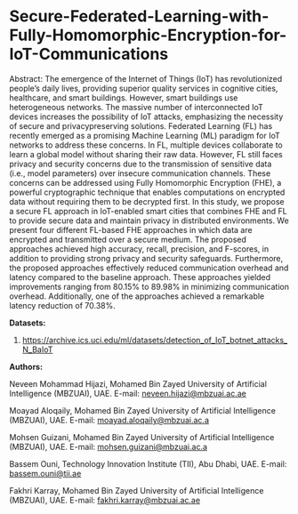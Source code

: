 # Secure-Federated-Learning-with-Fully-Homomorphic-Encryption-for-IoT-Communications
Abstract:
The emergence of the Internet of Things (IoT) has revolutionized people’s daily lives, providing superior quality services in cognitive cities, healthcare, and smart buildings. However, smart buildings use heterogeneous networks. The massive number of interconnected IoT devices increases the possibility of IoT attacks, emphasizing the necessity of secure and privacypreserving solutions. Federated Learning (FL) has recently emerged as a promising Machine Learning (ML) paradigm for IoT networks to address these concerns. In FL, multiple devices collaborate to learn a global model without sharing their raw data. However, FL still faces privacy and security concerns due to the transmission of sensitive data (i.e., model parameters) over insecure communication channels. These concerns can be addressed using Fully Homomorphic Encryption (FHE), a powerful cryptographic technique that enables computations on encrypted data without requiring them to be decrypted first. In this study, we propose a secure FL approach in IoT-enabled smart cities that combines FHE and FL to provide secure data and maintain privacy in distributed environments. We present four different FL-based FHE approaches in which data are encrypted and transmitted over a secure medium. The proposed approaches achieved high accuracy, recall, precision, and F-scores, in addition to providing strong privacy and security safeguards. Furthermore, the proposed approaches effectively reduced communication overhead and latency compared to the baseline approach. These approaches yielded improvements ranging from 80.15% to 89.98% in minimizing communication overhead. Additionally, one of the approaches achieved a remarkable latency reduction of 70.38%.

**Datasets:**
1. https://archive.ics.uci.edu/ml/datasets/detection_of_IoT_botnet_attacks_N_BaIoT

**Authors:**

Neveen Mohammad Hijazi, Mohamed Bin Zayed University of Artificial Intelligence (MBZUAI), UAE. E-mail: neveen.hijazi@mbzuai.ac.ae

Moayad Aloqaily, Mohamed Bin Zayed University of Artificial Intelligence (MBZUAI), UAE. E-mail: moayad.aloqaily@mbzuai.ac.a

Mohsen Guizani, Mohamed Bin Zayed University of Artificial Intelligence (MBZUAI), UAE. E-mail: mohsen.guizani@mbzuai.ac.a

Bassem Ouni, Technology Innovation Institute (TII), Abu Dhabi, UAE. E-mail: bassem.ouni@tii.ae

Fakhri Karray, Mohamed Bin Zayed University of Artificial Intelligence (MBZUAI), UAE. E-mail: fakhri.karray@mbzuai.ac.ae
